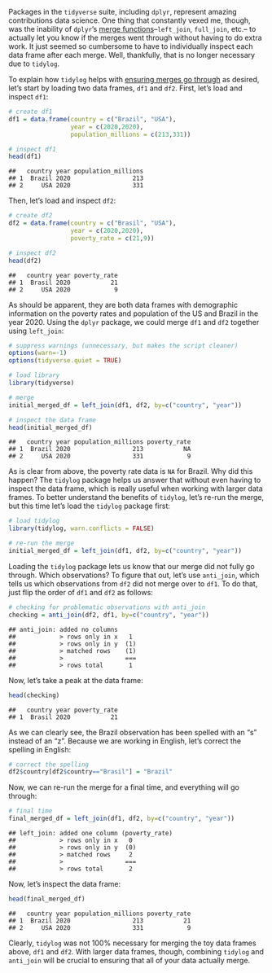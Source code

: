 Packages in the `tidyverse` suite, including `dplyr`, represent amazing
contributions data science. One thing that constantly vexed me, though,
was the inability of `dplyr`’s [merge
functions](https://dplyr.tidyverse.org/reference/join.html)–`left_join`,
`full_join`, etc.– to actually let you know if the merges went through
without having to do extra work. It just seemed so cumbersome to have to
individually inspect each data frame after each merge. Well, thankfully,
that is no longer necessary due to `tidylog`.

To explain how `tidylog` helps with [ensuring merges go
through](https://cran.r-project.org/web/packages/tidylog/readme/README.html)
as desired, let’s start by loading two data frames, `df1` and `df2`.
First, let’s load and inspect `df1`:

``` r
# create df1
df1 = data.frame(country = c("Brazil", "USA"),
                 year = c(2020,2020),
                 population_millions = c(213,331))

# inspect df1
head(df1)
```

    ##   country year population_millions
    ## 1  Brazil 2020                 213
    ## 2     USA 2020                 331

Then, let’s load and inspect `df2`:

``` r
# create df2
df2 = data.frame(country = c("Brasil", "USA"),
                 year = c(2020,2020),
                 poverty_rate = c(21,9))

# inspect df2
head(df2)
```

    ##   country year poverty_rate
    ## 1  Brasil 2020           21
    ## 2     USA 2020            9

As should be apparent, they are both data frames with demographic
information on the poverty rates and population of the US and Brazil in
the year 2020. Using the `dplyr` package, we could merge `df1` and `df2`
together using `left_join`:

``` r
# suppress warnings (unnecessary, but makes the script cleaner)
options(warn=-1)
options(tidyverse.quiet = TRUE)

# load library
library(tidyverse)

# merge
initial_merged_df = left_join(df1, df2, by=c("country", "year"))

# inspect the data frame
head(initial_merged_df)
```

    ##   country year population_millions poverty_rate
    ## 1  Brazil 2020                 213           NA
    ## 2     USA 2020                 331            9

As is clear from above, the poverty rate data is `NA` for Brazil. Why
did this happen? The `tidylog` package helps us answer that without even
having to inspect the data frame, which is really useful when working
with larger data frames. To better understand the benefits of `tidylog`,
let’s re-run the merge, but this time let’s load the `tidylog` package
first:

``` r
# load tidylog
library(tidylog, warn.conflicts = FALSE)

# re-run the merge
initial_merged_df = left_join(df1, df2, by=c("country", "year"))
```

Loading the `tidylog` package lets us know that our merge did not fully
go through. Which observations? To figure that out, let’s use
`anti_join`, which tells us which observations from `df2` did not merge
over to `df1`. To do that, just flip the order of `df1` and `df2` as
follows:

``` r
# checking for problematic observations with anti_join
checking = anti_join(df2, df1, by=c("country", "year"))
```

    ## anti_join: added no columns
    ##            > rows only in x   1
    ##            > rows only in y  (1)
    ##            > matched rows    (1)
    ##            >                 ===
    ##            > rows total       1

Now, let’s take a peak at the data frame:

``` r
head(checking)
```

    ##   country year poverty_rate
    ## 1  Brasil 2020           21

As we can clearly see, the Brazil observation has been spelled with an
“s” instead of an “z”. Because we are working in English, let’s correct
the spelling in English:

``` r
# correct the spelling
df2$country[df2$country=="Brasil"] = "Brazil"
```

Now, we can re-run the merge for a final time, and everything will go
through:

``` r
# final time
final_merged_df = left_join(df1, df2, by=c("country", "year"))
```

    ## left_join: added one column (poverty_rate)
    ##            > rows only in x   0
    ##            > rows only in y  (0)
    ##            > matched rows     2
    ##            >                 ===
    ##            > rows total       2

Now, let’s inspect the data frame:

``` r
head(final_merged_df)
```

    ##   country year population_millions poverty_rate
    ## 1  Brazil 2020                 213           21
    ## 2     USA 2020                 331            9

Clearly, `tidylog` was not 100% necessary for merging the toy data
frames above, `df1` and `df2`. With larger data frames, though,
combining `tidylog` and `anti_join` will be crucial to ensuring that all
of your data actually merge.
